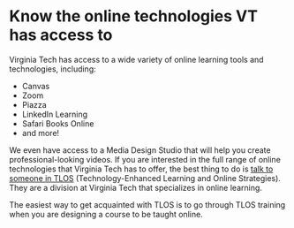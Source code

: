 # Know the online technologies VT has access to

Virginia Tech has access to a wide variety of online learning tools and technologies, including:

* Canvas
* Zoom
* Piazza
* LinkedIn Learning
* Safari Books Online
* and more!

We even have access to a Media Design Studio that will help you create professional-looking videos. If you are interested in the full range of online technologies that Virginia Tech has to offer, the best thing to do is [talk to someone in TLOS](https://tlos.vt.edu/) (Technology-Enhanced Learning and Online Strategies). They are a division at Virginia Tech that specializes in online learning.

The easiest way to get acquainted with TLOS is to go through TLOS training when you are designing a course to be taught online.
